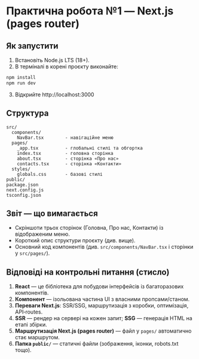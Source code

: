 # Практична робота №1 — Next.js (pages router)

## Як запустити
1) Встановіть Node.js LTS (18+).
2) В терміналі в корені проєкту виконайте:
```bash
npm install
npm run dev
```
3) Відкрийте http://localhost:3000

## Структура
```
src/
  components/
    NavBar.tsx        - навігаційне меню
  pages/
    _app.tsx          - глобальні стилі та обгортка
    index.tsx         - головна сторінка
    about.tsx         - сторінка «Про нас»
    contacts.tsx      - сторінка «Контакти»
  styles/
    globals.css       - базові стилі
public/
package.json
next.config.js
tsconfig.json
```

## Звіт — що вимагається
- Скріншоти трьох сторінок (Головна, Про нас, Контакти) із відображеним меню.
- Короткий опис структури проєкту (див. вище).
- Основний код компонентів (див. `src/components/NavBar.tsx` і сторінки у `src/pages/`).

## Відповіді на контрольні питання (стисло)
1. **React** — це бібліотека для побудови інтерфейсів із багаторазових компонентів.
2. **Компонент** — ізольована частина UI з власними пропсами/станом.
3. **Переваги Next.js**: SSR/SSG, маршрутизація з коробки, оптимізація, API‑routes.
4. **SSR** — рендер на сервері на кожен запит; **SSG** — генерація HTML на етапі збірки.
5. **Маршрутизація Next.js (pages router)** — файл у `pages/` автоматично стає маршрутом.
6. **Папка `public/`** — статичні файли (зображення, іконки, robots.txt тощо).
